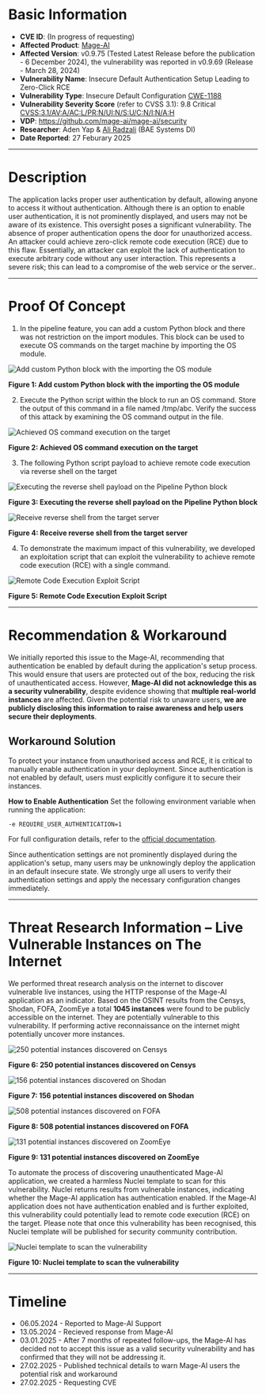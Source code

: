 # Basic Information
- **CVE ID**: (In progress of requesting)
- **Affected Product**: [Mage-AI](https://github.com/mage-ai/mage-ai)
- **Affected Version**: v0.9.75 (Tested Latest Release before the publication - 6 December 2024), the vulnerability was reported in v0.9.69 (Release - March 28, 2024)
- **Vulnerability Name**: Insecure Default Authentication Setup Leading to Zero-Click RCE
- **Vulnerability Type**: Insecure Default Configuration [CWE-1188](https://cwe.mitre.org/data/definitions/1188.html)
- **Vulnerability Severity Score** (refer to CVSS 3.1): 9.8 Critical [CVSS:3.1/AV:A/AC:L/PR:N/UI:N/S:U/C:N/I:N/A:H](https://www.first.org/cvss/calculator/3.1#CVSS:3.1/AV:N/AC:L/PR:N/UI:N/S:U/C:H/I:H/A:H)
- **VDP**: https://github.com/mage-ai/mage-ai/security
- **Researcher**: Aden Yap & [Ali Radzali](https://github.com/H0j3n) (BAE Systems DI)
- **Date Reported**: 27 Feburary 2025

------------------------------
# Description
The application lacks proper user authentication by default, allowing anyone to access it without authentication. Although there is an option to enable user authentication, it is not prominently displayed, and users may not be aware of its existence. This oversight poses a significant vulnerability. The absence of proper authentication opens the door for unauthorized access. An attacker could achieve zero-click remote code execution (RCE) due to this flaw. Essentially, an attacker can exploit the lack of authentication to execute arbitrary code without any user interaction. This represents a severe risk; this can lead to a compromise of the web service or the server..

-----------------------------
# Proof Of Concept

1. In the pipeline feature, you can add a custom Python block and there was not restriction on the import modules. This block can be used to execute OS commands on the target machine by importing the OS module.

![Add custom Python block with the importing the OS module](img/1.png)

**Figure 1: Add custom Python block with the importing the OS module**

2. Execute the Python script within the block to run an OS command. Store the output of this command in a file named /tmp/abc. Verify the success of this attack by examining the OS command output in the file.

![Achieved OS command execution on the target](img/2.png)

**Figure 2: Achieved OS command execution on the target**

3. The following Python script payload to achieve remote code execution via reverse shell on the target
   
![Executing the reverse shell payload on the Pipeline Python block](img/3.png)

**Figure 3: Executing the reverse shell payload on the Pipeline Python block**

![Receive reverse shell from the target server](img/4.png)

**Figure 4: Receive reverse shell from the target server**

4. To demonstrate the maximum impact of this vulnerability, we developed an exploitation script that can exploit the vulnerability to achieve remote code execution (RCE) with a single command.

![Remote Code Execution Exploit Script](img/5.png)

**Figure 5: Remote Code Execution Exploit Script**

----------------------------
# Recommendation & Workaround


We initially reported this issue to the Mage-AI, recommending that authentication be enabled by default during the application's setup process. This would ensure that users are protected out of the box, reducing the risk of unauthenticated access. However, **Mage-AI did not acknowledge this as a security vulnerability**, despite evidence showing that **multiple real-world instances** are affected. Given the potential risk to unaware users, **we are publicly disclosing this information to raise awareness and help users secure their deployments**.

## Workaround Solution
To protect your instance from unauthorised access and RCE, it is critical to manually enable authentication in your deployment. Since authentication is not enabled by default, users must explicitly configure it to secure their instances.

**How to Enable Authentication**
Set the following environment variable when running the application:

``-e REQUIRE_USER_AUTHENTICATION=1``

For full configuration details, refer to the [official documentation](https://docs.mage.ai/production/authentication/overview).


Since authentication settings are not prominently displayed during the application's setup, many users may  be unknowingly deploy the application in an default insecure state. We strongly urge all users to verify their authentication settings and apply the necessary configuration changes immediately.

-----------------------------
# Threat Research Information – Live Vulnerable Instances on The Internet

We performed threat research analysis on the internet to discover vulnerable live instances, using the HTTP response of the Mage-AI application as an indicator. Based on the OSINT results from the Censys, Shodan, FOFA, ZoomEye a total **1045 instances** were found to be publicly accessible on the internet. They are potentially vulnerable to this vulnerability. If performing active reconnaissance on the internet might potentially uncover more instances.  

![250 potential instances discovered on Censys](img/6.png)

**Figure 6: 250 potential instances discovered on Censys**

![156 potential instances discovered on Shodan](img/7.png)

**Figure 7: 156 potential instances discovered on Shodan**

![508 potential instances discovered on FOFA](img/8.png)

**Figure 8: 508 potential instances discovered on FOFA**

![131 potential instances discovered on ZoomEye](img/9.png)

**Figure 9: 131 potential instances discovered on ZoomEye**

To automate the process of discovering unauthenticated Mage-AI application, we created a harmless Nuclei template to scan for this vulnerability. Nuclei returns results from vulnerable instances, indicating whether the Mage-AI application has authentication enabled. If the Mage-AI application does not have authentication enabled and is further exploited, this vulnerability could potentially lead to remote code execution (RCE) on the target. Please note that once this vulnerability has been recognised, this Nuclei template will be published for security community contribution.

![Nuclei template to scan the vulnerability](img/10.png)

**Figure 10: Nuclei template to scan the vulnerability**

---------------------------
# Timeline
- 06.05.2024 - Reported to Mage-AI Support
- 13.05.2024 - Recieved response from Mage-AI
- 03.01.2025 - After 7 months of repeated follow-ups, the Mage-AI has decided not to accept this issue as a valid security vulnerability and has confirmed that they will not be addressing it.
- 27.02.2025 - Published technical details to warn Mage-AI users the potential risk and workaround
- 27.02.2025 - Requesting CVE
